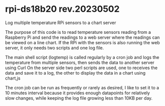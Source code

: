 # rpi-ds18b20 rev.20230502
Log multiple temperature RPi sensors to a chart server

The purpose of this code is to read temperature sensors reading from a Raspberry Pi and send the readings to a web server where the readings can be viewed on a line chart. If the RPi with the sensors is also running the web server, it only needs two scripts and one log file.

The main shell script (logtemp) is called regularly by a cron job and logs the temperature from multiple sensors, then sends the data to another server using Curl
On the server side two perl scripts are used, one to receives the data and save it to a log, the other to display the data in a chart using chart,js

The cron job can be run as frequently or rarely as desired, I like to set it to a 10 minutes interval because it provides enough datapoints for relatively slow changes, while keeping the log file growing less than 10KB per day.

